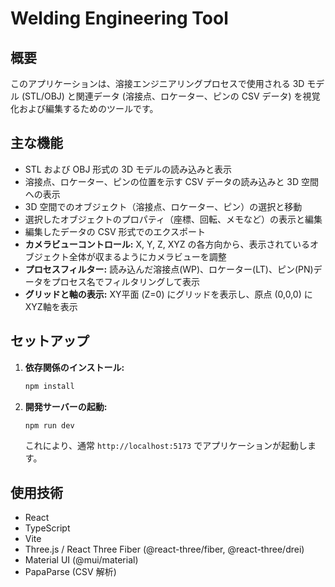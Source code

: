 # Welding Engineering Tool

## 概要

このアプリケーションは、溶接エンジニアリングプロセスで使用される 3D モデル (STL/OBJ) と関連データ (溶接点、ロケーター、ピンの CSV データ) を視覚化および編集するためのツールです。

## 主な機能

*   STL および OBJ 形式の 3D モデルの読み込みと表示
*   溶接点、ロケーター、ピンの位置を示す CSV データの読み込みと 3D 空間への表示
*   3D 空間でのオブジェクト（溶接点、ロケーター、ピン）の選択と移動
*   選択したオブジェクトのプロパティ（座標、回転、メモなど）の表示と編集
*   編集したデータの CSV 形式でのエクスポート
*   **カメラビューコントロール:** X, Y, Z, XYZ の各方向から、表示されているオブジェクト全体が収まるようにカメラビューを調整
*   **プロセスフィルター:** 読み込んだ溶接点(WP)、ロケーター(LT)、ピン(PN)データをプロセス名でフィルタリングして表示
*   **グリッドと軸の表示:** XY平面 (Z=0) にグリッドを表示し、原点 (0,0,0) にXYZ軸を表示

## セットアップ

1.  **依存関係のインストール:**
    ```bash
    npm install
    ```

2.  **開発サーバーの起動:**
    ```bash
    npm run dev
    ```
    これにより、通常 `http://localhost:5173` でアプリケーションが起動します。

## 使用技術

*   React
*   TypeScript
*   Vite
*   Three.js / React Three Fiber (@react-three/fiber, @react-three/drei)
*   Material UI (@mui/material)
*   PapaParse (CSV 解析)